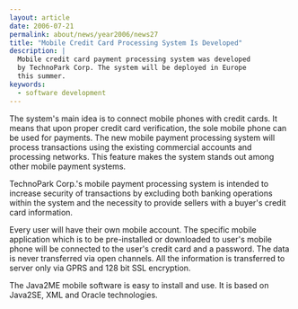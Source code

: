 ```yaml
---
layout: article
date: 2006-07-21
permalink: about/news/year2006/news27
title: "Mobile Credit Card Processing System Is Developed"
description: |
  Mobile credit card payment processing system was developed
  by TechnoPark Corp. The system will be deployed in Europe
  this summer.
keywords:
  - software development
---
```


The system's main idea is to connect mobile phones with credit cards. It means that upon proper 
credit card verification, the sole mobile phone can be used for payments. The new mobile payment 
processing system will process transactions using the existing commercial accounts and processing 
networks. This feature makes the system stands out among other mobile payment systems.

TechnoPark Corp.'s mobile payment processing system is intended to increase security of transactions 
by excluding both banking operations within the system and the necessity to provide sellers with a 
buyer's credit card information.

Every user will have their own mobile account. The specific mobile application which is to be 
pre-installed or downloaded to user's mobile phone will be connected to the user's credit card and a 
password. The data is never transferred via open channels. All the information is transferred to 
server only via GPRS and 128 bit SSL encryption.

The Java2ME mobile software is easy to install and use. It is based on Java2SE, XML and Oracle technologies.
